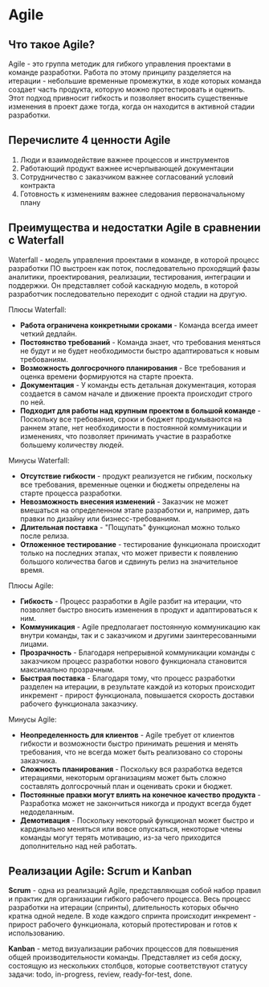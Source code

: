 # Agile 

## Что такое Agile?
Agile - это группа методик для гибкого управления проектами в команде разработки. 
Работа по этому принципу разделяется на итерации - небольшие временные промежутки, в ходе которых команда создает часть продукта, которую можно протестировать и оценить.
Этот подход привносит гибкость и позволяет вносить существенные изменения в проект даже тогда, когда он находится в активной стадии разработки.

## Перечислите 4 ценности Agile
1. Люди и взаимодействие важнее процессов и инструментов
2. Работающий продукт важнее исчерпывающей документации
3. Сотрудничество с заказчиком важнее согласований условий контракта
4. Готовность к изменениям важнее следования первоначальному плану

## Преимущества и недостатки Agile в сравнении с Waterfall 
Waterfall - модель управления проектами в команде, в которой процесс разработки ПО выстроен как поток, последовательно проходящий фазы аналитики, проектирования, реализации, тестирования, интеграции и поддержки.
Он представляет собой каскадную модель, в которой разработчик последовательно переходит с одной стадии на другую.

Плюсы Waterfall:
- **Работа ограничена конкретными сроками** - Команда всегда имеет четкий дедлайн.
- **Постоянство требований** - Команда знает, что требования меняться не будут и не будет необходимости быстро адаптироваться к новым требованиям.
- **Возможность долгосрочного планирования** - Все требования и оценка времени формируются на старте проекта. 
- **Документация** - У команды есть детальная документация, которая создается в самом начале и движение проекта происходит строго по ней.
- **Подходит для работы над крупным проектом в большой команде** - Поскольку все требования, сроки и бюджет продумываются на раннем этапе, нет необходимости в постоянной коммуникации и изменениях, что позволяет принимать участие в разработке большему количеству людей.

Минусы Waterfall:
- **Отсутствие гибкости** - продукт реализуется не гибким, поскольку все требования, временные оценки и бюджеты определены на старте процесса разработки.
- **Невозможность внесения изменений** - Заказчик не может вмешаться на определенном этапе разработки и, например, дать правки по дизайну или бизнесс-требованиям.
- **Длительная поставка** - "Пощупать" функционал можно только после релиза.
- **Отложенное тестирование** - тестирование функционала происходит только на последних этапах, что может привести к появлению большого количества багов и сдвинуть релиз на значительное время.

Плюсы Agile:
- **Гибкость** - Процесс разработки в Agile разбит на итерации, что позволяет быстро вносить изменения в продукт и адаптироваться к ним.
- **Коммуникация** - Agile предполагает постоянную коммуникацию как внутри команды, так и с заказчиком и другими заинтересованными лицами.
- **Прозрачность** - Благодаря непрерывной коммуникации команды с заказчиком процесс разработки нового функционала становится максимально прозрачным.
- **Быстрая поставка** - Благодаря тому, что процесс разработки разделен на итерации, в результате каждой из которых происходит инкремент - прирост функционала, повышается скорость доставки рабочего функционала заказчику.

Минусы Agile:
- **Неопределенность для клиентов** - Agile требует от клиентов гибкости и возможности быстро принимать решения и менять требования, что не всегда может быть реализовано со стороны заказчика.
- **Сложность планирования** - Поскольку вся разработка ведется итерациями, некоторым организациям может быть сложно составлять долгосрочный план и оценивать сроки и бюджет.
- **Постоянные правки могут влиять на конечное качество продукта** - Разработка может не закончиться никогда и продукт всегда будет недоделанным.
- **Демотивация** - Поскольку некоторый функционал может быстро и кардинально меняться или вовсе опускаться, некоторые члены команды могут терять мотивацию, из-за чего приходится дополнительно над ней работать.

## Реализации Agile: Scrum и Kanban
**Scrum** - одна из реализаций Agile, представляющая собой набор правил и практик для организации гибкого рабочего процесса.
Весь процесс разработки на итерации (спринты), длительность которых обычно кратна одной неделе.
В ходе каждого спринта происходит инкремент - прирост рабочего функционала, который протестирован и готов к использованию.

**Kanban** - метод визуализации рабочих процессов для повышения общей производительности команды.
Представляет из себя доску, состоящую из нескольких столбцов, которые соответствуют статусу задачи: todo, in-progress, review, ready-for-test, done.

